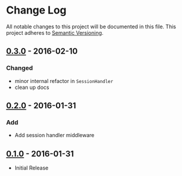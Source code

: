 # Change Log
All notable changes to this project will be documented in this file.
This project adheres to [Semantic Versioning](http://semver.org/).

## [0.3.0] - 2016-02-10
### Changed
- minor internal refactor in `SessionHandler`
- clean up docs

## [0.2.0] - 2016-01-31
### Add
- Add session handler middleware

## [0.1.0] - 2016-01-31
- Initial Release

[Unreleased]: https://github.com/jnjxp/jnjxp.molniya/compare/0.3.0...develop
[0.3.0]: https://github.com/jnjxp/jnjxp.molniya/compare/0.2.0...0.3.0
[0.2.0]: https://github.com/jnjxp/jnjxp.molniya/compare/0.1.0...0.2.0
[0.1.0]: https://github.com/jnjxp/jnjxp.molniya/releases/tag/0.1.0

